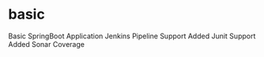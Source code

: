 # basic
Basic SpringBoot Application
Jenkins Pipeline Support
Added Junit Support
Added Sonar Coverage
